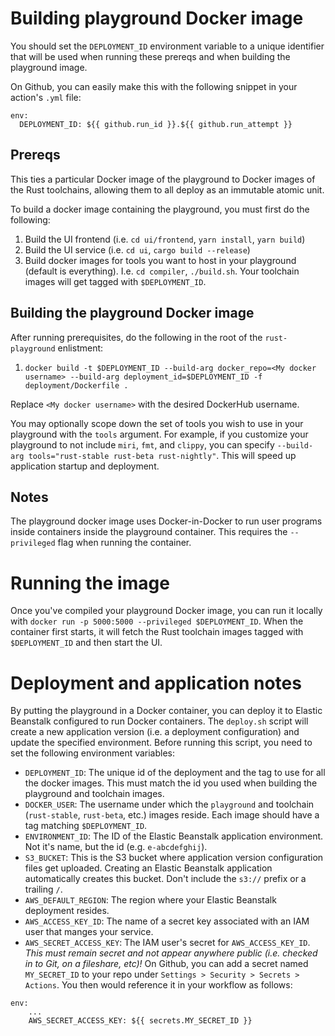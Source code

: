 # Building playground Docker image
You should set the `DEPLOYMENT_ID` environment variable to a unique identifier that will be used when running these prereqs and when building the playground image.

On Github, you can easily make this with the following snippet in your action's `.yml` file:
```
env:
  DEPLOYMENT_ID: ${{ github.run_id }}.${{ github.run_attempt }}
```

## Prereqs
This ties a particular Docker image of the playground to Docker images of the Rust toolchains, allowing them to all deploy as an immutable atomic unit.

To build a docker image containing the playground, you must first do the following:
1. Build the UI frontend (i.e. `cd ui/frontend`, `yarn install`, `yarn build`)
2. Build the UI service (i.e. `cd ui`, `cargo build --release`)
3. Build docker images for tools you want to host in your playground (default is everything). I.e. `cd compiler`, `./build.sh`. Your toolchain images will get tagged with `$DEPLOYMENT_ID`.

## Building the playground Docker image
After running prerequisites, do the following in the root of the `rust-playground` enlistment:

1. `docker build -t $DEPLOYMENT_ID --build-arg docker_repo=<My docker username> --build-arg deployment_id=$DEPLOYMENT_ID -f deployment/Dockerfile .`

Replace `<My docker username>` with the desired DockerHub username.

You may optionally scope down the set of tools you wish to use in your playground with the `tools` argument. For example, if you customize your playground to not include `miri`, `fmt`, and `clippy`, you can specify `--build-arg tools="rust-stable rust-beta rust-nightly"`. This will speed up application startup and deployment.

## Notes
The playground docker image uses Docker-in-Docker to run user programs inside containers inside the playground container. This requires the `--privileged` flag when running the container.

# Running the image
Once you've compiled your playground Docker image, you can run it locally with `docker run -p 5000:5000 --privileged $DEPLOYMENT_ID`. When the container first starts, it will fetch the Rust toolchain images tagged with `$DEPLOYMENT_ID` and then start the UI.

# Deployment and application notes
By putting the playground in a Docker container, you can deploy it to Elastic Beanstalk configured to run Docker containers. The `deploy.sh` script will create a new application version (i.e. a deployment configuration) and update the specified environment. Before running this script, you need to set the following environment variables:

* `DEPLOYMENT_ID`: The unique id of the deployment and the tag to use for all the docker images. This must match the id you used when building the playground and toolchain images.
* `DOCKER_USER`: The username under which the `playground` and toolchain (`rust-stable`, `rust-beta`, etc.) images reside. Each image should have a tag matching `$DEPLOYMENT_ID`.
* `ENVIRONMENT_ID`: The ID of the Elastic Beanstalk application environment. Not it's name, but the id (e.g. `e-abcdefghij`).
* `S3_BUCKET`: This is the S3 bucket where application version configuration files get uploaded. Creating an Elastic Beanstalk application automatically creates this bucket. Don't include the `s3://` prefix or a trailing `/`.
* `AWS_DEFAULT_REGION`: The region where your Elastic Beanstalk deployment resides.
* `AWS_ACCESS_KEY_ID`: The name of a secret key associated with an IAM user that manges your service.
* `AWS_SECRET_ACCESS_KEY`: The IAM user's secret for `AWS_ACCESS_KEY_ID`. *This must remain secret and not appear anywhere public (i.e. checked in to Git, on a fileshare, etc)!* On Github, you can add a secret named `MY_SECRET_ID` to your repo under `Settings > Security > Secrets > Actions`. You then would reference it in your workflow as follows:

```
env:
    ...
    AWS_SECRET_ACCESS_KEY: ${{ secrets.MY_SECRET_ID }}
```